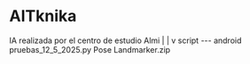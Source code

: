 # AITknika
IA realizada por el centro de estudio Almi
                          |
                          |
                          v
            script       ---    android
   pruebas_12_5_2025.py        Pose Landmarker.zip
